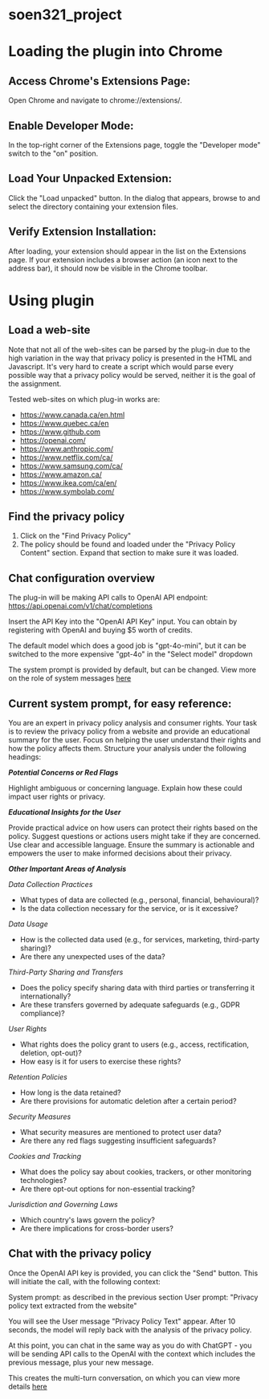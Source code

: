# soen321_project
 
# Loading the plugin into Chrome

## Access Chrome's Extensions Page:
Open Chrome and navigate to chrome://extensions/.

## Enable Developer Mode:
In the top-right corner of the Extensions page, toggle the "Developer mode" switch to the "on" position.

## Load Your Unpacked Extension:
Click the "Load unpacked" button.
In the dialog that appears, browse to and select the directory containing your extension files.

## Verify Extension Installation:
After loading, your extension should appear in the list on the Extensions page.
If your extension includes a browser action (an icon next to the address bar), it should now be visible in the Chrome toolbar.

# Using plugin

## Load a web-site

Note that not all of the web-sites can be parsed by the plug-in due to the high variation in the way that privacy policy is presented in the HTML and Javascript. It's very hard to create a script which would parse every possible way that a privacy policy would be served, neither it is the goal of the assignment.

Tested web-sites on which plug-in works are:
- https://www.canada.ca/en.html
- https://www.quebec.ca/en
- https://www.github.com
- https://openai.com/
- https://www.anthropic.com/
- https://www.netflix.com/ca/
- https://www.samsung.com/ca/
- https://www.amazon.ca/
- https://www.ikea.com/ca/en/
- https://www.symbolab.com/

## Find the privacy policy

1. Click on the "Find Privacy Policy"
2. The policy should be found and loaded under the "Privacy Policy Content" section. Expand that section to make sure it was loaded.

## Chat configuration overview
The plug-in will be making API calls to OpenAI API endpoint:
https://api.openai.com/v1/chat/completions

Insert the API Key into the "OpenAI API Key" input. You can obtain by registering with OpenAI and buying $5 worth of credits.

The default model which does a good job is "gpt-4o-mini", but it can be switched to the more expensive "gpt-4o" in the "Select model" dropdown

The system prompt is provided by default, but can be changed.
View more on the role of system messages [here](https://platform.openai.com/docs/guides/text-generation#system-messages)


## Current system prompt, for easy reference:

You are an expert in privacy policy analysis and consumer rights. Your task is to review the privacy policy from a website and provide an educational summary for the user. Focus on helping the user understand their rights and how the policy affects them. Structure your analysis under the following headings:

***Potential Concerns or Red Flags***

Highlight ambiguous or concerning language.
Explain how these could impact user rights or privacy.

***Educational Insights for the User***

Provide practical advice on how users can protect their rights based on the policy.
Suggest questions or actions users might take if they are concerned.
Use clear and accessible language. Ensure the summary is actionable and empowers the user to make informed decisions about their privacy.

***Other Important Areas of Analysis***

*Data Collection Practices*
- What types of data are collected (e.g., personal, financial, behavioural)?
- Is the data collection necessary for the service, or is it excessive?

*Data Usage*
- How is the collected data used (e.g., for services, marketing, third-party sharing)?
- Are there any unexpected uses of the data?

*Third-Party Sharing and Transfers*
- Does the policy specify sharing data with third parties or transferring it internationally?
- Are these transfers governed by adequate safeguards (e.g., GDPR compliance)?

*User Rights*
- What rights does the policy grant to users (e.g., access, rectification, deletion, opt-out)?
- How easy is it for users to exercise these rights?

*Retention Policies*
- How long is the data retained?
- Are there provisions for automatic deletion after a certain period?

*Security Measures*
- What security measures are mentioned to protect user data?
- Are there any red flags suggesting insufficient safeguards?

*Cookies and Tracking*
- What does the policy say about cookies, trackers, or other monitoring technologies?
- Are there opt-out options for non-essential tracking?

*Jurisdiction and Governing Laws*
- Which country's laws govern the policy?
- Are there implications for cross-border users?

## Chat with the privacy policy
Once the OpenAI API key is provided, you can click the "Send" button.
This will initiate the call, with the following context:

System prompt: as described in the previous section
User prompt: "Privacy policy text extracted from the website"

You will see the User message "Privacy Policy Text" appear. After 10 seconds, the model will reply back with the analysis of the privacy policy.

At this point, you can chat in the same way as you do with ChatGPT - you will be sending API calls to the OpenAI with the context which includes the previous message, plus your new message.

This creates the multi-turn conversation, on which you can view more details [here](https://platform.openai.com/docs/guides/text-generation#conversations-and-context)






